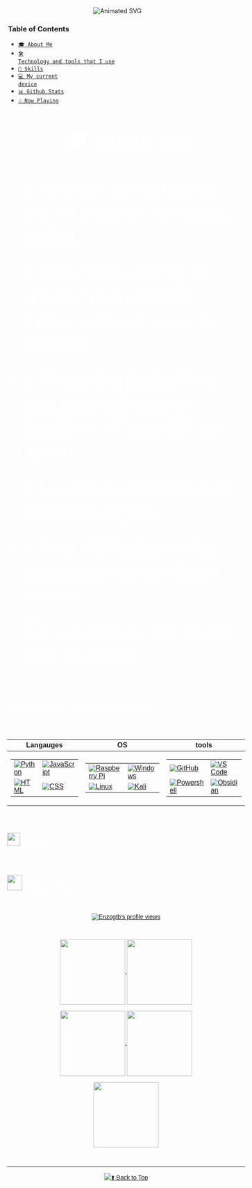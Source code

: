 <div align="center">
   
   <img src="https://github.com/enzogtb/enzogtb/blob/main/asset/enzo.svg" alt="Animated SVG">

</div>

### Table of Contents

- [<code>🎓 About Me</code>](#-about-me)
- [<code>🛠️ Technology and tools that I use</code>](%EF%B8%8F-technology-and-tools-that-i-use)
- [<code>💪 Skills</code>](#-skills)
- [<code>💻 My current device</code>](#-my-current-device-)
- [<code>📊 Github Stats</code>](#github-stats)
- [<code>🎶 Now Playing</code>](##now-playing-)
  
<br>

<div style="width: 100%; display: flex; justify-content: center; font-family: Arial, sans-serif; padding: 20px; color: #ffffff;">
  <div style="max-width: 800px; text-align: left;">

<h2 style="color: #ffffff; font-size: 48px; margin: 0 0 40px; font-weight: bold; text-align: center;">🎓 About Me</h2>

<ul style="padding-left: 40px; list-style-type: disc; font-size: 36px; color: #ffffff; line-height: 1.5;">
  <li style="margin-bottom: 30px;">📖 I'm Enzo, I'm from France and I'm a network informatics student</li>
  <li style="margin-bottom: 30px;">🔭 I'm currently working on : some network web tools, Python tools, and scripts for Windows</li>
  <li style="margin-bottom: 30px;">🌱 I'm learning programming languages and tools like JavaScript, HTML, CSS, and Python</li>
  <li style="margin-bottom: 30px;">👯 I'm open to collaboration on interesting projects</li>
  <li style="margin-bottom: 30px;">⚡ I love informatics, reverse engineering, and am always curious!</li>
  <li style="margin-bottom: 30px;">🆓 I use as many open source tools as possible</li>
</ul>

<br>

## 🛠️ Technology and tools that I use 

<br>

<div align="center">
   
| **Langauges** | **OS** | **tools** |
|--------------|----------------|------------|
| <table><tr><td>[![Python](https://skillicons.dev/icons?i=python)](https://www.python.org)</td><td>[![JavaScript](https://skillicons.dev/icons?i=js)](https://developer.mozilla.org/en-US/docs/Web/JavaScript)</td></tr><tr><td>[![HTML](https://skillicons.dev/icons?i=html)](https://developer.mozilla.org/en-US/docs/Web/HTML)</td><td>[![CSS](https://skillicons.dev/icons?i=css)](https://developer.mozilla.org/en-US/docs/Web/CSS)</td></tr></table> | <table><tr><td>[![Raspberry Pi](https://skillicons.dev/icons?i=raspberrypi)](https://www.raspberrypi.org)</td><td>[![Windows](https://skillicons.dev/icons?i=windows)](https://www.microsoft.com/en-us/windows)</td></tr><tr><td>[![Linux](https://skillicons.dev/icons?i=linux)](https://www.kernel.org)</td><td>[![Kali](https://skillicons.dev/icons?i=kali)](https://www.kali.org)</td></tr></table> | <table><tr><td>[![GitHub](https://skillicons.dev/icons?i=github)](https://github.com)</td><td>[![VS Code](https://skillicons.dev/icons?i=vscode)](https://code.visualstudio.com)</td></tr><tr><td>[![Powershell](https://skillicons.dev/icons?i=powershell)](https://learn.microsoft.com/en-us/powershell/)</td><td>[![Obsidian](https://skillicons.dev/icons?i=obsidian)](https://obsidian.md)</td></tr></table> |

</div>

<br>

## <img src="https://media2.giphy.com/media/QssGEmpkyEOhBCb7e1/giphy.gif?cid=ecf05e47a0n3gi1bfqntqmob8g9aid1oyj2wr3ds3mg700bl&rid=giphy.gif" width="30">&nbsp; **Skills**

<br>

## <img src="https://github.com/enzogtb/enzogtb/blob/main/asset/logo/iY8CRBdQXODJSCERIr.gif" width="35">&nbsp;**Github Stats**

<br>

<div align="center">

[![Enzogtb's profile views](https://u8views.com/api/v1/github/profiles/123584533/views/day-week-month-total-count.svg)](https://u8views.com/github/enzogtb)

</div>

<br>

<p align="center">
  <a href="https://github.com/enzogtb">
    <img align="center"
         height="150em"
         src="https://github-profile-summary-cards.vercel.app/api/cards/most-commit-language?username=enzogtb&theme=aura"
    />
  <a href="https://github.com/enzogtb">
    <img align="center"
         height="150em"
         src="https://github-profile-summary-cards.vercel.app/api/cards/repos-per-language?username=enzogtb&theme=aura"
    />
</p>

<p align="center">
  <a href="https://github.com/enzogtb">
    <img align="center"
         height="150em"
         src="http://github-profile-summary-cards.vercel.app/api/cards/stats?username=enzogtb&theme=aura"
    />
  <a href="https://github.com/enzopgtb">
    <img align="center"
         height="150em"
         src="http://github-profile-summary-cards.vercel.app/api/cards/productive-time?username=enzogtb&theme=aura&utcOffset=8"
    />
</p>

<p align="center">
 <a href="https://github.com/enzogtb">
    <img align="center"
         height="150em"
         src="https://github-profile-summary-cards.vercel.app/api/cards/profile-details?username=enzogtb&theme=aura"
    />
</p>

<br>

---
<div align="center">
  
[![⬆️ Back to Top](https://github.com/enzogtb/enzogtb/blob/main/asset/gototop.svg)](#top)

</div>

